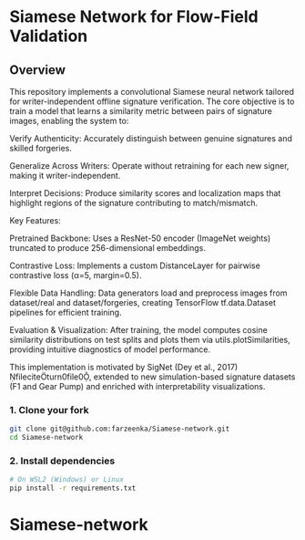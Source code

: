 # Siamese Network for Flow-Field Validation

## Overview


This repository implements a convolutional Siamese neural network tailored for writer-independent offline signature verification. The core objective is to train a model that learns a similarity metric between pairs of signature images, enabling the system to:

Verify Authenticity: Accurately distinguish between genuine signatures and skilled forgeries.

Generalize Across Writers: Operate without retraining for each new signer, making it writer-independent.

Interpret Decisions: Produce similarity scores and localization maps that highlight regions of the signature contributing to match/mismatch.

Key Features:

Pretrained Backbone: Uses a ResNet-50 encoder (ImageNet weights) truncated to produce 256-dimensional embeddings.

Contrastive Loss: Implements a custom DistanceLayer for pairwise contrastive loss (α=5, margin=0.5).

Flexible Data Handling: Data generators load and preprocess images from dataset/real and dataset/forgeries, creating TensorFlow tf.data.Dataset pipelines for efficient training.

Evaluation & Visualization: After training, the model computes cosine similarity distributions on test splits and plots them via utils.plotSimilarities, providing intuitive diagnostics of model performance.

This implementation is motivated by SigNet (Dey et al., 2017) fileciteturn0file0, extended to new simulation-based signature datasets (F1 and Gear Pump) and enriched with interpretability visualizations.



### 1. Clone your fork

```bash
git clone git@github.com:farzeenka/Siamese-network.git
cd Siamese-network
```

### 2. Install dependencies

```bash
# On WSL2 (Windows) or Linux
pip install -r requirements.txt
```
# Siamese-network
